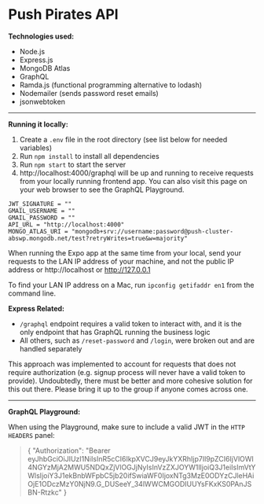 # Push Pirates API

**Technologies used:**

- Node.js
- Express.js
- MongoDB Atlas
- GraphQL
- Ramda.js (functional programming alternative to lodash)
- Nodemailer (sends password reset emails)
- jsonwebtoken

---

**Running it locally:**

1. Create a `.env` file in the root directory (see list below for needed variables)
2. Run `npm install` to install all dependencies
3. Run `npm start` to start the server
4. http://localhost:4000/graphql will be up and running to receive requests from your locally running frontend app. You can also visit this page on your web browser to see the GraphQL Playground.

```
JWT_SIGNATURE = ""
GMAIL_USERNAME = ""
GMAIL_PASSWORD = ""
API_URL = "http://localhost:4000"
MONGO_ATLAS_URI = "mongodb+srv://username:password@push-cluster-abswp.mongodb.net/test?retryWrites=true&w=majority"
```

When running the Expo app at the same time from your local, send your requests to the LAN IP address of your machine, and not the public IP address or http://localhost or http://127.0.0.1

To find your LAN IP address on a Mac, run `ipconfig getifaddr en1` from the command line.

**Express Related:**

- `/graphql` endpoint requires a valid token to interact with, and it is the only endpoint that has GraphQL running the business logic
- All others, such as `/reset-password` and `/login`, were broken out and are handled separately

This approach was implemented to account for requests that does not require authorization (e.g. signup process will never have a valid token to provide). Undoubtedly, there must be better and more cohesive solution for this out there. Please bring it up to the group if anyone comes across one.

---

**GraphQL Playground:**

When using the Playground, make sure to include a valid JWT in the `HTTP HEADERS` panel:

> { "Authorization": "Bearer eyJhbGciOiJIUzI1NiIsInR5cCI6IkpXVCJ9eyJkYXRhIjp7Il9pZCI6IjVlOWI4NGYzMjA2MWU5NDQxZjVlOGJjNyIsInVzZXJOYW1lIjoiQ3J1eiIsImVtYWlsIjoiY3J1ekBnbWFpbC5jb20ifSwiaWF0IjoxNTg3MzE0ODYzCJleHAiOjE1ODczMzY0NjN9.G_DUSeeY_34lWWCMGODIUUYsFKxKS0PAnJSBN-Rtzkc" }
